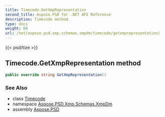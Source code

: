 ```yaml
---
title: Timecode.GetXmpRepresentation
second_title: Aspose.PSD for .NET API Reference
description: Timecode method. 
type: docs
weight: 60
url: /net/aspose.psd.xmp.schemas.xmpdm/timecode/getxmprepresentation/
---
```

{{< psd/tize >}}
## Timecode.GetXmpRepresentation method

```csharp
public override string GetXmpRepresentation()
```

### See Also

* class [Timecode](../)
* namespace [Aspose.PSD.Xmp.Schemas.XmpDm](../../timecode/)
* assembly [Aspose.PSD](../../../)


